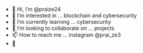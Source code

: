 - 👋 Hi, I’m @praize24
- 👀 I’m interested in ... blockchain and cybersecurity
- 🌱 I’m currently learning ... cybersecurity 
- 💞️ I’m looking to collaborate on ... projects 
- 📫 How to reach me ... instagram @prai_ze3
- 🌱
<!---
praize24/praize24 is a ✨ special ✨ repository because its `README.md` (this file) appears on your GitHub profile.
You can click the Preview link to take a look at your changes.
--->
